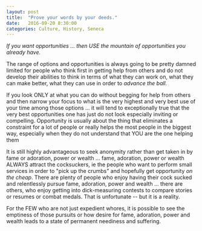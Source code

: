 ```yaml
---
layout: post
title:  "Prove your words by your deeds."
date:   2016-09-20 8:30:00
categories: Culture, History, Seneca
---
```

*If you want opportunities ... then USE the mountain of opportunities you already have.*

The range of options and opportunities is always going to be pretty damned limited for people who think first in getting help from others and do not develop their abilities to think in terms of what they can work on, what they can make better, what they can use in order to *advance the ball.*  

If you look ONLY at what you can do without begging for help from others and then narrow your focus to what is the very highest and very best use of your time among those options ... it will tend to exceptionally true that the very best opportunities one has just do not look especially inviting or compelling.  Opportunity is usually about the thing that eliminates a constraint for a lot of people or really helps the most people in the biggest way, especially when they do not understand that YOU are the one helping them

It is still highly advantageous to seek anonymity rather than get taken in by fame or adoration, power or wealth ... fame, adoration, power or wealth ALWAYS attract the cocksuckers, ie the people who want to perform small services in order to "pick up the crumbs" and hopefully get opportunity *on the cheap*.  There are plenty of people who enjoy having their cock sucked and relentlessly pursue fame, adoration, power and wealth ... there are others, who enjoy getting into dick-measuring contests to compare stories or resumes or combat medals.  That is unfortunate -- but it is a reality.  

For the FEW who are not just expedient whores, it is possible to see the emptiness of those pursuits or how desire for fame, adoration, power and wealth leads to a state of permanent neediness and suffering.  
